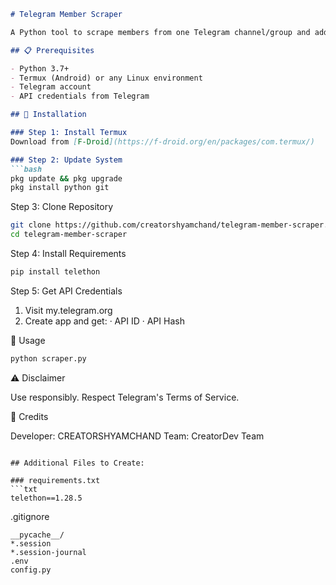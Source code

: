 ```markdown
# Telegram Member Scraper

A Python tool to scrape members from one Telegram channel/group and add them to another channel/group automatically.

## 📋 Prerequisites

- Python 3.7+
- Termux (Android) or any Linux environment
- Telegram account
- API credentials from Telegram

## 🔧 Installation

### Step 1: Install Termux
Download from [F-Droid](https://f-droid.org/en/packages/com.termux/)

### Step 2: Update System
```bash
pkg update && pkg upgrade
pkg install python git
```

Step 3: Clone Repository

```bash
git clone https://github.com/creatorshyamchand/telegram-member-scraper.git
cd telegram-member-scraper
```

Step 4: Install Requirements

```bash
pip install telethon
```

Step 5: Get API Credentials

1. Visit my.telegram.org
2. Create app and get:
   · API ID
   · API Hash

🚀 Usage

```bash
python scraper.py
```

⚠️ Disclaimer

Use responsibly. Respect Telegram's Terms of Service.

👥 Credits

Developer: CREATORSHYAMCHAND
Team: CreatorDev Team

```

## Additional Files to Create:

### requirements.txt
```txt
telethon==1.28.5
```

.gitignore

```gitignore
__pycache__/
*.session
*.session-journal
.env
config.py
```
